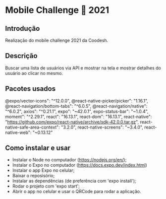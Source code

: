 # Mobile Challenge 🏅 2021

## Introdução

Realização do mobile challenge 2021 da Coodesh.

## Descrição

Buscar uma lista de usuários via API e mostrar na tela e mostrar detalhes do usuário ao clicar no mesmo.

## Pacotes usados

@expo/vector-icons": "^12.0.0",
@react-native-picker/picker": "1.16.1",
@react-navigation/bottom-tabs": "^6.0.5",
@react-navigation/native": "^6.0.2",
axios": "^0.21.1",
expo": "~42.0.1",
expo-status-bar": "~1.0.4",
moment": "^2.29.1",
react": "16.13.1",
react-dom": "16.13.1",
react-native": "https://github.com/expo/react-native/archive/sdk-42.0.0.tar.gz",
react-native-safe-area-context": "3.2.0",
react-native-screens": "~3.4.0",
react-native-web": "~0.13.12"

## Como instalar e usar

- Instalar o Node no computador (https://nodejs.org/en/);
- Instalar o Expo no computador (https://docs.expo.dev/index.html)
- Instalar o app Expo no celular;
- Baixar o reposisório;
- Instalar as dependências (de preferência com 'expo install');
- Rodar o projeto com 'expo start';
- Abrir o app no celular e usar o QRCode para rodar a aplicação.